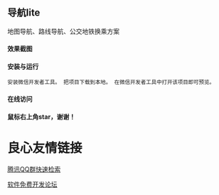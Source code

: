 ## 导航lite
地图导航、路线导航、公交地铁换乘方案


#### 效果截图


  
  
   
     
    
    
    


#### 安装与运行

``` bash
安装微信开发者工具。 把项目下载到本地。 在微信开发者工具中打开该项目即可预览。
```


#### 在线访问

 

#### 鼠标右上角star，谢谢！



 # 良心友情链接

[腾讯QQ群快速检索](http://u.720life.cn/s/8cf73f7c)

[软件免费开发论坛](http://u.720life.cn/s/bbb01dc0)